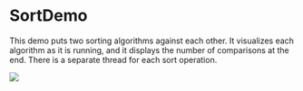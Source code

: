 # SortDemo

This demo puts two sorting algorithms against each other. It visualizes each algorithm as it is running, and it displays the number of comparisons at the end. There is a separate thread for each sort operation.

![](screenshot.png)
